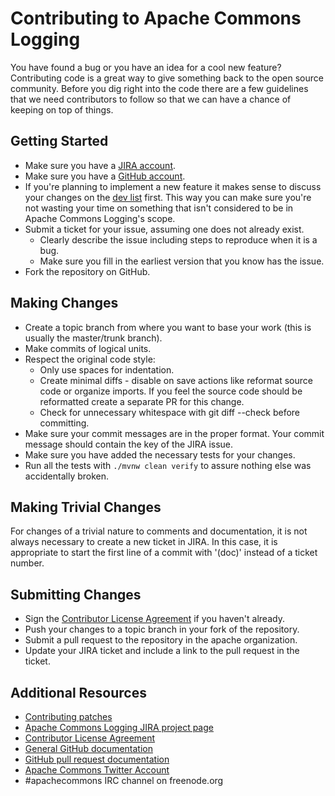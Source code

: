 <!---
 Licensed to the Apache Software Foundation (ASF) under one or more
 contributor license agreements.  See the NOTICE file distributed with
 this work for additional information regarding copyright ownership.
 The ASF licenses this file to You under the Apache License, Version 2.0
 (the "License"); you may not use this file except in compliance with
 the License.  You may obtain a copy of the License at

      http://www.apache.org/licenses/LICENSE-2.0

 Unless required by applicable law or agreed to in writing, software
 distributed under the License is distributed on an "AS IS" BASIS,
 WITHOUT WARRANTIES OR CONDITIONS OF ANY KIND, either express or implied.
 See the License for the specific language governing permissions and
 limitations under the License.
-->
<!---
 +======================================================================+
 |****                                                              ****|
 |****      THIS FILE IS GENERATED BY THE COMMONS BUILD PLUGIN      ****|
 |****                    DO NOT EDIT DIRECTLY                      ****|
 |****                                                              ****|
 +======================================================================+
 | TEMPLATE FILE: contributing-md-template.md                           |
 | commons-build-plugin/trunk/src/main/resources/commons-xdoc-templates |
 +======================================================================+
 |                                                                      |
 | 1) Re-generate using: ./mvnw commons:contributing-md                 |
 |                                                                      |
 | 2) Set the following properties in the component's pom:              |
 |    - commons.jira.id  (required, alphabetic, upper case)             |
 |                                                                      |
 | 3) Example Properties                                                |
 |                                                                      |
 |  <properties>                                                        |
 |    <commons.jira.id>MATH</commons.jira.id>                           |
 |  </properties>                                                       |
 |                                                                      |
 +======================================================================+
--->
Contributing to Apache Commons Logging
======================

You have found a bug or you have an idea for a cool new feature? Contributing code is a great way to give something back to
the open source community. Before you dig right into the code there are a few guidelines that we need contributors to
follow so that we can have a chance of keeping on top of things.

Getting Started
---------------

+ Make sure you have a [JIRA account](https://issues.apache.org/jira/).
+ Make sure you have a [GitHub account](https://github.com/signup/free).
+ If you're planning to implement a new feature it makes sense to discuss your changes on the [dev list](https://commons.apache.org/mail-lists.html) first. This way you can make sure you're not wasting your time on something that isn't considered to be in Apache Commons Logging's scope.
+ Submit a ticket for your issue, assuming one does not already exist.
  + Clearly describe the issue including steps to reproduce when it is a bug.
  + Make sure you fill in the earliest version that you know has the issue.
+ Fork the repository on GitHub.

Making Changes
--------------

+ Create a topic branch from where you want to base your work (this is usually the master/trunk branch).
+ Make commits of logical units.
+ Respect the original code style:
  + Only use spaces for indentation.
  + Create minimal diffs - disable on save actions like reformat source code or organize imports. If you feel the source code should be reformatted create a separate PR for this change.
  + Check for unnecessary whitespace with git diff --check before committing.
+ Make sure your commit messages are in the proper format. Your commit message should contain the key of the JIRA issue.
+ Make sure you have added the necessary tests for your changes.
+ Run all the tests with `./mvnw clean verify` to assure nothing else was accidentally broken.

Making Trivial Changes
----------------------

For changes of a trivial nature to comments and documentation, it is not always necessary to create a new ticket in JIRA.
In this case, it is appropriate to start the first line of a commit with '(doc)' instead of a ticket number.

Submitting Changes
------------------

+ Sign the [Contributor License Agreement][cla] if you haven't already.
+ Push your changes to a topic branch in your fork of the repository.
+ Submit a pull request to the repository in the apache organization.
+ Update your JIRA ticket and include a link to the pull request in the ticket.

Additional Resources
--------------------

+ [Contributing patches](https://commons.apache.org/patches.html)
+ [Apache Commons Logging JIRA project page](https://issues.apache.org/jira/browse/LOGGING)
+ [Contributor License Agreement][cla]
+ [General GitHub documentation](https://help.github.com/)
+ [GitHub pull request documentation](https://help.github.com/send-pull-requests/)
+ [Apache Commons Twitter Account](https://twitter.com/ApacheCommons)
+ #apachecommons IRC channel on freenode.org

[cla]:https://www.apache.org/licenses/#clas

